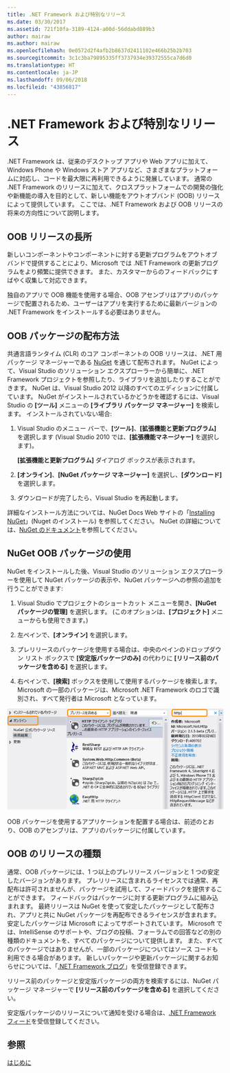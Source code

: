 ```yaml
---
title: .NET Framework および特別なリリース
ms.date: 03/30/2017
ms.assetid: 721f10fa-3189-4124-a00d-56ddabd889b3
author: mairaw
ms.author: mairaw
ms.openlocfilehash: 0e0572d2f4afb2b8637d2411102e466b25b2b703
ms.sourcegitcommit: 3c1c3ba79895335ff3737934e39372555ca7d6d0
ms.translationtype: HT
ms.contentlocale: ja-JP
ms.lasthandoff: 09/06/2018
ms.locfileid: "43856817"
---
```

# <a name="the-net-framework-and-out-of-band-releases"></a>.NET Framework および特別なリリース
.NET Framework は、従来のデスクトップ アプリや Web アプリに加えて、Windows Phone や Windows ストア アプリなど、さまざまなプラットフォームに対応し、コードを最大限に再利用できるように発展しています。 通常の .NET Framework のリリースに加えて、クロスプラットフォームでの開発の強化や新機能の導入を目的として、新しい機能をアウトオブバンド (OOB) リリースによって提供しています。 ここでは、.NET Framework および OOB リリースの将来の方向性について説明します。  
  
## <a name="advantages-of-oob-releases"></a>OOB リリースの長所  
 新しいコンポーネントやコンポーネントに対する更新プログラムをアウトオブバンドで提供することにより、Microsoft では .NET Framework の更新プログラムをより頻繁に提供できます。 また、カスタマーからのフィードバックにすばやく収集して対応できます。  
  
 独自のアプリで OOB 機能を使用する場合、OOB アセンブリはアプリのパッケージで配置されるため、ユーザーはアプリを実行するために最新バージョンの .NET Framework をインストールする必要はありません。  
  
## <a name="how-oob-packages-are-distributed"></a>OOB パッケージの配布方法  
共通言語ランタイム (CLR) のコア コンポーネントの OOB リリースは、.NET 用パッケージ マネージャーである [NuGet](https://www.nuget.org/) を通じて配布されます。 NuGet によって、Visual Studio のソリューション エクスプローラーから簡単に、.NET Framework プロジェクトを参照したり、ライブラリを追加したりすることができます。 NuGet は、Visual Studio 2012 以降のすべてのエディションに付属しています。 NuGet がインストールされているかどうかを確認するには、Visual Studio の **[ツール]** メニューの **[ライブラリ パッケージ マネージャー]** を検索します。 インストールされていない場合:  
  
1.  Visual Studio のメニュー バーで、**[ツール]**、**[拡張機能と更新プログラム]** を選択します (Visual Studio 2010 では、**[拡張機能マネージャー]** を選択します)。  
  
     **[拡張機能と更新プログラム]** ダイアログ ボックスが表示されます。  
  
2.  **[オンライン]**、**[NuGet パッケージ マネージャー]** を選択し、**[ダウンロード]** を選択します。  
  
3.  ダウンロードが完了したら、Visual Studio を再起動します。  
  
 詳細なインストール方法については、NuGet Docs Web サイトの「[Installing NuGet](http://docs.nuget.org/docs/start-here/installing-nuget)」(Nuget のインストール) を参照してください。 NuGet の詳細については、[NuGet のドキュメント](http://docs.nuget.org/)を参照してください。  
  
## <a name="using-a-nuget-oob-package"></a>NuGet OOB パッケージの使用  
 NuGet をインストールした後、Visual Studio のソリューション エクスプローラーを使用して NuGet パッケージの表示や、NuGet パッケージへの参照の追加を行うことができます:  
  
1.  Visual Studio でプロジェクトのショートカット メニューを開き、**[NuGet パッケージの管理]** を選択します。 (このオプションは、**[プロジェクト]** メニューからも使用できます。)  
  
2.  左ペインで、**[オンライン]** を選択します。  
  
3.  プレリリースのパッケージを使用する場合は、中央のペインのドロップダウン リスト ボックスで **[安定版パッケージのみ]** の代わりに **[リリース前のパッケージを含める]** を選択します。  
  
4.  右ペインで、**[検索]** ボックスを使用して使用するパッケージを検索します。 Microsoft の一部のパッケージは、Microsoft .NET Framework のロゴで識別され、すべて発行者は Microsoft となっています。  
  
 ![NuGet パッケージ マネージャー](../../../docs/framework/get-started/media/clrnugetdialog.png "clrNugetDialog")  
  
 OOB パッケージを使用するアプリケーションを配置する場合は、前述のとおり、OOB のアセンブリは、アプリのパッケージに付属しています。  
  
## <a name="types-of-oob-releases"></a>OOB のリリースの種類  
 通常、OOB パッケージには、1 つ以上のプレリリース バージョンと 1 つの安定したバージョンがあります。 プレリリースに含まれるライセンスでは通常、再配布は許可されませんが、パッケージを試用して、フィードバックを提供することができます。 フィードバックはパッケージに対する更新プログラムに組み込まれます。 最終リリースは NuGet を使って安定したパッケージとして配布され、アプリと共に NuGet パッケージを再配布できるライセンスが含まれます。 安定したパッケージは Microsoft によってサポートされています。 Microsoft では、IntelliSense のサポートや、ブログの投稿、フォーラムでの回答などの別の種類のドキュメントを、すべてのパッケージについて提供します。 また、すべてのパッケージではありませんが、一部のパッケージについてはソース コードも利用できる場合があります。 新しいパッケージや更新パッケージに関するお知らせについては、「[.NET Framework ブログ](https://blogs.msdn.com/b/dotnet/)」を受信登録できます。  
  
 リリース前のパッケージと安定版パッケージの両方を検索するには、NuGet パッケージ マネージャーで **[リリース前のパッケージを含める]** を選択してください。  
  
 安定版パッケージのリリースについて通知を受ける場合は、[.NET Framework フィード](https://nuget.org/api/v2/curated-feeds/dotnetframework/Packages/)を受信登録してください。  
  
## <a name="see-also"></a>参照  
 [はじめに](../../../docs/framework/get-started/index.md)

